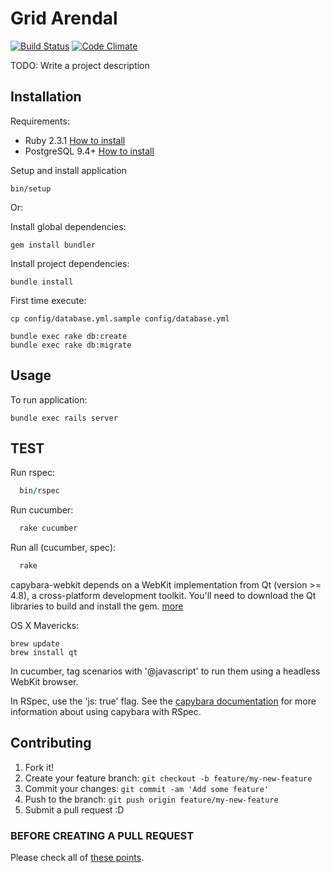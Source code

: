 # Grid Arendal

[![Build Status](https://travis-ci.org/Vizzuality/grid-arendal.svg?branch=master)](https://travis-ci.org/Vizzuality/grid-arendal) [![Code Climate](https://codeclimate.com/github/Vizzuality/grid-arendal/badges/gpa.svg)](https://codeclimate.com/github/Vizzuality/grid-arendal)

TODO: Write a project description

## Installation

Requirements:

* Ruby 2.3.1 [How to install](https://gorails.com/setup/osx/10.10-yosemite)
* PostgreSQL 9.4+ [How to install](http://exponential.io/blog/2015/02/21/install-postgresql-on-mac-os-x-via-brew/)

Setup and install application

    bin/setup

Or:

Install global dependencies:

    gem install bundler

Install project dependencies:

    bundle install

First time execute:

    cp config/database.yml.sample config/database.yml

    bundle exec rake db:create
    bundle exec rake db:migrate

## Usage

To run application:

    bundle exec rails server

## TEST

  Run rspec:

```ruby
  bin/rspec
```
  Run cucumber:

```ruby
  rake cucumber
```
  Run all (cucumber, spec):

```ruby
  rake
```

capybara-webkit depends on a WebKit implementation from Qt (version >= 4.8), a cross-platform development toolkit. You'll need to download the Qt libraries to build and install the gem. [more](https://github.com/thoughtbot/capybara-webkit/wiki/Installing-Qt-and-compiling-capybara-webkit)

OS X Mavericks:

    brew update
    brew install qt

In cucumber, tag scenarios with '@javascript' to run them using a headless WebKit browser.

In RSpec, use the 'js: true' flag. See the [capybara documentation](http://rubydoc.info/gems/capybara#Using_Capybara_with_RSpec) for more information about using capybara with RSpec.

## Contributing

1. Fork it!
2. Create your feature branch: `git checkout -b feature/my-new-feature`
3. Commit your changes: `git commit -am 'Add some feature'`
4. Push to the branch: `git push origin feature/my-new-feature`
5. Submit a pull request :D

### BEFORE CREATING A PULL REQUEST

  Please check all of [these points](https://github.com/Vizzuality/grid-arendal/blob/master/CONTRIBUTING.md).
